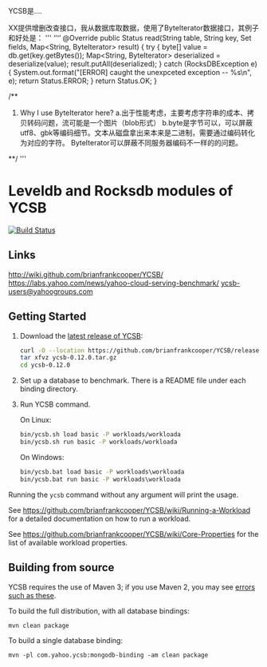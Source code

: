 
YCSB是....

XX提供增删改查接口，我从数据库取数据，使用了ByteIterator数据接口，其例子和好处是：
'''
‘’‘’
  @Override
  public Status read(String table, String key, Set<String> fields, Map<String, ByteIterator> result) {
    try {
      byte[] value = db.get(key.getBytes());
      Map<String, ByteIterator> deserialized = deserialize(value);
      result.putAll(deserialized);
    } catch (RocksDBException e) {
      System.out.format("[ERROR] caught the unexpceted exception -- %s\n", e);
      return Status.ERROR;
    }
    return Status.OK;
  }
  
  /**
  
  1. Why I use ByteIterator here?
  a.出于性能考虑，主要考虑字符串的成本、拷贝转码问题，流可能是一个图片（blob形式）
  b.byte是字节可以，可以屏蔽utf8、gbk等编码细节。文本从磁盘拿出来本来是二进制，需要通过编码转化为对应的字符。
    ByteIterator可以屏蔽不同服务器编码不一样的的问题。
  
  
  **/
'''
<!--
Copyright (c) 2010 Yahoo! Inc., 2012 - 2016 YCSB contributors.
All rights reserved.

Licensed under the Apache License, Version 2.0 (the "License"); you
may not use this file except in compliance with the License. You
may obtain a copy of the License at

http://www.apache.org/licenses/LICENSE-2.0

Unless required by applicable law or agreed to in writing, software
distributed under the License is distributed on an "AS IS" BASIS,
WITHOUT WARRANTIES OR CONDITIONS OF ANY KIND, either express or
implied. See the License for the specific language governing
permissions and limitations under the License. See accompanying
LICENSE file.
-->

Leveldb and Rocksdb modules of YCSB
====================================
[![Build Status](https://travis-ci.org/brianfrankcooper/YCSB.png?branch=master)](https://travis-ci.org/brianfrankcooper/YCSB)

Links
-----
http://wiki.github.com/brianfrankcooper/YCSB/  
https://labs.yahoo.com/news/yahoo-cloud-serving-benchmark/
ycsb-users@yahoogroups.com  

Getting Started
---------------

1. Download the [latest release of YCSB](https://github.com/brianfrankcooper/YCSB/releases/latest):

    ```sh
    curl -O --location https://github.com/brianfrankcooper/YCSB/releases/download/0.12.0/ycsb-0.12.0.tar.gz
    tar xfvz ycsb-0.12.0.tar.gz
    cd ycsb-0.12.0
    ```
    
2. Set up a database to benchmark. There is a README file under each binding 
   directory.

3. Run YCSB command. 

    On Linux:
    ```sh
    bin/ycsb.sh load basic -P workloads/workloada
    bin/ycsb.sh run basic -P workloads/workloada
    ```

    On Windows:
    ```bat
    bin/ycsb.bat load basic -P workloads\workloada
    bin/ycsb.bat run basic -P workloads\workloada
    ```

  Running the `ycsb` command without any argument will print the usage. 
   
  See https://github.com/brianfrankcooper/YCSB/wiki/Running-a-Workload
  for a detailed documentation on how to run a workload.

  See https://github.com/brianfrankcooper/YCSB/wiki/Core-Properties for 
  the list of available workload properties.

Building from source
--------------------

YCSB requires the use of Maven 3; if you use Maven 2, you may see [errors
such as these](https://github.com/brianfrankcooper/YCSB/issues/406).

To build the full distribution, with all database bindings:

    mvn clean package

To build a single database binding:

    mvn -pl com.yahoo.ycsb:mongodb-binding -am clean package
